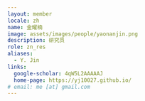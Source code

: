 ```yaml
---
layout: member
locale: zh
name: 金耀楠
image: assets/images/people/yaonanjin.png
description: 研究员
role: zn_res
aliases:
  - Y. Jin
links:
  google-scholar: 4qW5L2AAAAAJ
  home-page: https://yj10027.github.io/
# email: me [at] gmail.com 
---
```



